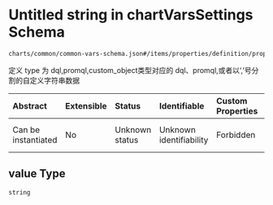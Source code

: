 # Untitled string in chartVarsSettings Schema

```txt
charts/common/common-vars-schema.json#/items/properties/definition/properties/value
```

定义 type 为 dql,promql,custom\_object类型对应的 dql、promql,或者以‘,’号分割的自定义字符串数据

| Abstract            | Extensible | Status         | Identifiable            | Custom Properties | Additional Properties | Access Restrictions | Defined In                                                                                       |
| :------------------ | :--------- | :------------- | :---------------------- | :---------------- | :-------------------- | :------------------ | :----------------------------------------------------------------------------------------------- |
| Can be instantiated | No         | Unknown status | Unknown identifiability | Forbidden         | Allowed               | none                | [common-vars-schema.json\*](../out/charts/common/common-vars-schema.json "open original schema") |

## value Type

`string`
